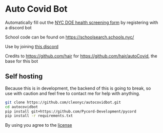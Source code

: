 # Auto Covid Bot

Automatically fill out the [NYC DOE health screening form](https://healthscreening.schools.nyc/) by registering with a discord bot

School code can be found on https://schoolsearch.schools.nyc/

Use by joining [this discord](https://discord.gg/6G4kNjqpfb)

Credits to https://github.com/hair for https://github.com/hair/autoCovid, the base for this bot

## Self hosting
Because this is in development, the backend of this is going to break, so use with caution and feel free to contact me for help with anything.
```sh
git clone https://github.com/cleonyc/autocovidbot.git 
cd autocovidbot
pip install git+https://github.com/Pycord-Development/pycord
pip install -r requirements.txt
```

By using you agree to the [license](https://github.com/cleonyc/autocovidbot/blob/main/LICENSE)